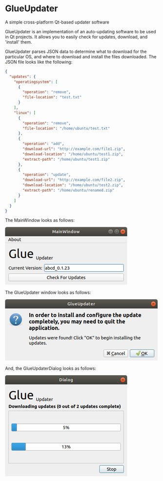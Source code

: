 # GlueUpdater
A simple cross-platform Qt-based updater software

GlueUpdater is an implementation of an auto-updating software to be used in Qt projects. It allows you to easily check for updates, download, and 'install' them. 

GlueUpdater parses JSON data to determine what to download for the particular OS, and where to download and install the files downloaded. The JSON file looks like the following:

```json
{
  "updates": {
    "operatingsystem": [
      {
        "operation": "remove",
        "file-location": "test.txt"
      }
    ],
    "linux": [
      {
        "operation": "remove",
        "file-location": "/home/ubuntu/test.txt"
      },
      {
        "operation": "add",
        "download-url": "http://example.com/file1.zip",
        "download-location": "/home/ubuntu/test1.zip",
        "extract-path": "/home/ubuntu/test1.zip"
      },
      {
        "operation": "update",
        "download-url": "http://example.com/file2.zip",
        "download-location": "/home/ubuntu/test2.zip",
        "extract-path": "/home/ubuntu/renamed.zip"
      }
    ]
  }
}
```
The MainWindow looks as follows:

![MainWindow](https://raw.githubusercontent.com/sanusbaum/GlueUpdater/master/screenshots/MainWindow.png)

The GlueUpdater window looks as follows:

![GlueUpdater](https://raw.githubusercontent.com/sanusbaum/GlueUpdater/master/screenshots/GlueUpdater.png)

And, the GlueUpdaterDialog looks as follows:

![GlueUpdaterDialog](https://raw.githubusercontent.com/sanusbaum/GlueUpdater/master/screenshots/GlueUpdaterDialog.png)
